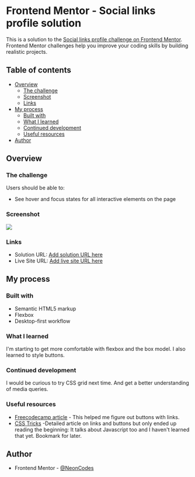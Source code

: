 # Frontend Mentor - Social links profile solution

This is a solution to the [Social links profile challenge on Frontend Mentor](https://www.frontendmentor.io/challenges/social-links-profile-UG32l9m6dQ). Frontend Mentor challenges help you improve your coding skills by building realistic projects. 

## Table of contents

- [Overview](#overview)
  - [The challenge](#the-challenge)
  - [Screenshot](#screenshot)
  - [Links](#links)
- [My process](#my-process)
  - [Built with](#built-with)
  - [What I learned](#what-i-learned)
  - [Continued development](#continued-development)
  - [Useful resources](#useful-resources)
- [Author](#author)


## Overview

### The challenge

Users should be able to:

- See hover and focus states for all interactive elements on the page

### Screenshot

![](./screenshot.jpg)


### Links

- Solution URL: [Add solution URL here](https://github.com/NeonCodes/Social-links-profile-challenge)
- Live Site URL: [Add live site URL here](https://socialpagelinkschallenge.netlify.app/)

## My process

### Built with
- Semantic HTML5 markup
- Flexbox
- Desktop-first workflow



### What I learned
I'm starting to get more comfortable with flexbox and the box model. I also learned to style buttons.



### Continued development

I would be curious to try CSS grid next time. And get a better understanding of media queries.

### Useful resources

- [Freecodecamp article](https://www.freecodecamp.org/news/html-button-link-code-examples-how-to-make-html-hyperlinks-using-the-href-attribute-on-tags/) - This helped me figure out buttons with links. 
- [CSS Tricks](https://css-tricks.com/a-complete-guide-to-links-and-buttons/) -Detailed article on links and buttons but only ended up reading the beginning: It talks about Javascript too and I haven't learned that yet. Bookmark for later.



## Author
- Frontend Mentor - [@NeonCodes](https://www.frontendmentor.io/profile/NeonCodes)


